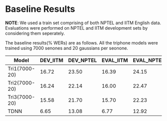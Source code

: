 # Baseline Results

**NOTE**: We used a train set comprising of both NPTEL and IITM English data. Evaluations were performed on NPTEL and IITM development sets by considering them seperately.

The baseline results(% WERs) are as follows. All the triphone models were trained using 7000 senones and 20 gaussians per seonone.

|Model|DEV_IITM|DEV_NPTEL|EVAL_IITM|EVAL_NPTEL|
|-----|--------|---------|---------|----------|
Tri1(7000-20) | 16.72  | 23.50 | 16.39  | 24.15  |
Tri2(7000-20) | 16.24  | 22.14 | 16.00  | 22.47  |
Tri3(7000-20) | 15.58  | 21.70 | 15.70  | 22.23  |
TDNN          |  6.65  | 13.08 | 6.77   |12.92   |

